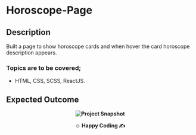 # Horoscope-Page

## Description

Built a page to show horoscope cards and when hover the card horoscope description appears.

### Topics are to be covered;

- HTML, CSS, SCSS, ReactJS.

## Expected Outcome
**<div align="center">![Project Snapshot](snapshot.png)</div>**

**<p align="center">&#9786; Happy Coding &#9997;</p>**
